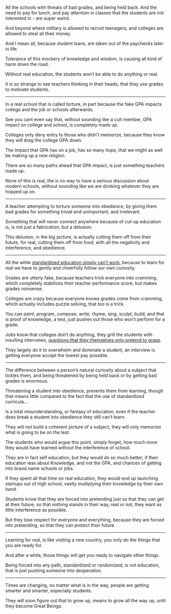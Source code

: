 All the schools with threats of bad grades, and being held back.
And the need to pay for lunch, and pay attention in classes that the students are not interested in - are super weird.

And beyond where military is allowed to recruit teenagers,
and colleges are allowed to steal all their money.

And I mean all, because student loans,
are taken out of the paychecks later in life.

Tolerance of this mockery of knowledge and wisdom,
is causing all kind of harm down the road.

Without real education,
the students won’t be able to do anything or real.

It is so strange to see teachers thinking in their heads,
that they use grades to motivate students.

---

In a real school that is called torture,
in part because the fake GPA impacts college and the job or schools afterwards.

See you cant even say that, without sounding like a cult member,
GPA impact on college and school, is completely made up.

Colleges only deny entry to those who didn’t memorize,
because they know they will drag the college GPA down.

The impact that GPA has on a job, has so many hops,
that we might as well be making up a new religion.

There are so many paths ahead  that GPA impact,
is just something teachers made up.

None of this is real, the is no way to have a serious discussion about modern schools,
without sounding like we are drinking whatever they are hopped up on.


---

A teacher attempting to torture someone into obedience,
by giving them bad grades for something trivial and unimportant, and irrelevant.

Something that will never connect anywhere because of cut-up education is,
is not just a fabrication, but a delusion.

This delusion, in the big picture, is actually cutting them off from their future,
for real, cutting them off from food, with all the negativity and interference, and obedience.

---

All the while [standardized education simply can’t work][1],
because to learn for real we have to gently and cheerfully follow our own curiosity.

Grades are utterly fake, because teachers trick everyone into cramming,
which completely stabilizes their teacher performance score, but makes grades nonsense.

Colleges are crazy because everyone knows grades come from cramming,
which actually includes puzzle solving, that too is a trick.

You can paint, program, compose, write, rhyme, sing, sculpt, build, and that is proof of knowledge,
a test, just pushes out those who won’t perform for a grade.

Jobs know that colleges don’t do anything, they grill the students with insulting interviews,
[questions that they themselves only pretend to grasp][2].

They largely do it to overwhelm and dominate a student,
an interview is getting everyone accept the lowest pay possible.

---

The difference between a person’s natural curiosity about a subject that tickles them,
and being threatened by being held back or by getting bad grades is enormous.

Threatening a student into obedience, prevents them from learning,
though that means little compared to the fact that the use of standardized curricula...

Is a total misunderstanding, or fantasy of education,
even if the teacher does break a student into obedience they still can’t learn.

They will not build a coherent picture of a subject,
they will only memorize what is going to be on the test.

The students who would argue this point, simply forget,
how much more they would have learned without the interference of school.

They are in fact self education, but they would do so much better,
if their education was about Knowledge, and not the GPA, and chances of getting into brand name schools or jobs.

If they spent all that time on real education,
they would end up launching startups out of high school, vastly multiplying their knowledge by their own hand.

Students know that they are forced into pretending just so that they can get at their future,
so that nothing stands in their way, real or not, they want as little interference as possible.

But they lose respect for everyone and everything,
because they are forced into pretending, so that they can protect their future.

---

Learning for real, is like visiting a new country,
you only do the things that you are ready for.

And after a while,
those things will get you ready to navigate other things.

Being forced into any path, standardized or randomized,
is not education, that is just pushing someone into desperation.

---

Times are changing, no matter what is in the way,
people are getting smarter and smarter, especially students.

They will soon figure out that to grow up,
means to grow all the way up, until they become Great Beings.

[1]: https://www.youtube.com/watch?v=sxyKNMrhEvY
[2]: https://www.youtube.com/watch?v=svCYbkS0Sjk
